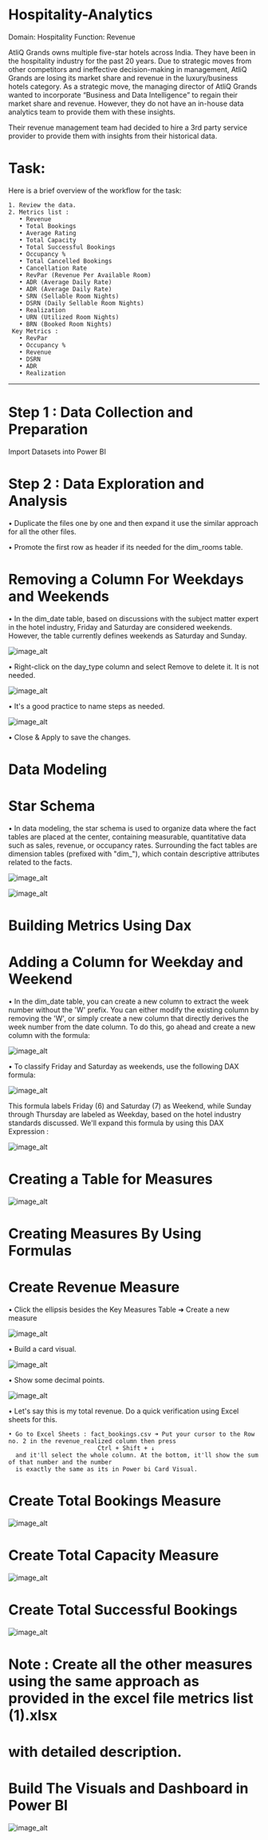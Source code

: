 # Hospitality-Analytics

Domain:  Hospitality       Function: Revenue

  AtliQ Grands owns multiple five-star hotels across India. They have been in the hospitality industry for the past 20 years. 
  Due to strategic moves from other competitors and ineffective decision-making in management, AtliQ Grands are losing its 
  market share and revenue in the luxury/business hotels category. As a strategic move, the managing director of AtliQ Grands
  wanted to incorporate “Business and Data Intelligence” to regain their market share and revenue. However, they do not have
  an in-house data analytics team to provide them with these insights.

  Their revenue management team had decided to hire a 3rd party service provider to provide them with insights from their 
  historical data.

# Task:  

  Here is a brief overview of the workflow for the task:

    1. Review the data.
    2. Metrics list :
       • Revenue
       • Total Bookings
       • Average Rating
       • Total Capacity
       • Total Successful Bookings
       • Occupancy % 
       • Total Cancelled Bookings
       • Cancellation Rate
       • RevPar (Revenue Per Available Room)
       • ADR (Average Daily Rate)
       • ADR (Average Daily Rate)
       • SRN (Sellable Room Nights)
       • DSRN (Daily Sellable Room Nights)
       • Realization
       • URN (Utilized Room Nights)
       • BRN (Booked Room Nights)
     Key Metrics :
       • RevPar 
       • Occupancy %
       • Revenue
       • DSRN
       • ADR
       • Realization 
--------------------------------------------------------------------------------------------------------------------------------

# Step 1 : Data Collection and Preparation

Import Datasets into Power BI

# Step 2 : Data Exploration and Analysis

• Duplicate the files one by one and then expand it use the similar approach for all the other files.

• Promote the first row as header if its needed for the dim_rooms table.

# Removing a Column For Weekdays and Weekends

• In the dim_date table, based on discussions with the subject matter expert in the hotel industry, Friday and Saturday
  are considered weekends. However, the table currently defines weekends as Saturday and Sunday.

![image_alt](https://github.com/DSgenes/Hospitality-Analytics/blob/381c572afbb4159a7f539a55c4058f727d73941c/Screenshot%201.png)

• Right-click on the day_type column and select Remove to delete it. It is not needed.

![image_alt](https://github.com/DSgenes/Hospitality-Analytics/blob/381c572afbb4159a7f539a55c4058f727d73941c/Screenshot%202.png)

• It's a good practice to name steps as needed.

![image_alt](https://github.com/DSgenes/Hospitality-Analytics/blob/7d453b54afd3167a098ad735f42df89a524ee54c/Screenshot%203.png)

• Close & Apply to save the changes.

# Data Modeling

# Star Schema

• In data modeling, the star schema is used to organize data where the fact tables are placed at the center, containing measurable,
quantitative data such as sales, revenue, or occupancy rates. Surrounding the fact tables are dimension tables 
(prefixed with "dim_"), which contain descriptive attributes related to the facts.

![image_alt](https://github.com/DSgenes/Hospitality-Analytics/blob/9fe9f4b1a9ef29362a34899dad548ce5d5347cc9/Screenshot%204.png)

![image_alt](https://github.com/DSgenes/Hospitality-Analytics/blob/9fe9f4b1a9ef29362a34899dad548ce5d5347cc9/Screenshot%205.png)

# Building Metrics Using Dax

# Adding a Column for Weekday and Weekend

• In the dim_date table, you can create a new column to extract the week number without the 'W' prefix. You can either
  modify the existing column by removing the 'W', or simply create a new column that directly derives the week number 
  from the date column. To do this, go ahead and create a new column with the formula:

  ![image_alt](https://github.com/DSgenes/Hospitality-Analytics/blob/44a7f04c2c6edf1205c2b09453f561c3c04840ba/Screenshot%206.png)

• To classify Friday and Saturday as weekends, use the following DAX formula:

![image_alt](https://github.com/DSgenes/Hospitality-Analytics/blob/c9cdd18999b54b5cc1989aff85bec8f15e7933e1/Screenshot%207.png)

  This formula labels Friday (6) and Saturday (7) as Weekend, while Sunday through Thursday are labeled as Weekday,
  based on the hotel industry standards discussed. We'll expand this formula by using this DAX Expression : 

![image_alt](https://github.com/DSgenes/Hospitality-Analytics/blob/c9cdd18999b54b5cc1989aff85bec8f15e7933e1/Screenshot%208.png)

# Creating a Table for Measures 

![image_alt](https://github.com/DSgenes/Hospitality-Analytics/blob/7833ebc83e21f21ebc639fb90f1c268853b74f68/Screenshot%209.png)

# Creating Measures By Using Formulas

# Create Revenue Measure

• Click the ellipsis besides the Key Measures Table ➜ Create a new measure 

![image_alt](https://github.com/DSgenes/Hospitality-Analytics/blob/7833ebc83e21f21ebc639fb90f1c268853b74f68/Screenshot%2010.png)

• Build a card visual.

![image_alt](https://github.com/DSgenes/Hospitality-Analytics/blob/185ba6027f79850d3439c104cd590799c63d2133/Screenshot%2011.png)

• Show some decimal points.

![image_alt](https://github.com/DSgenes/Hospitality-Analytics/blob/2ae366ae8a6b2f07bf1634ef883392023d4c2ec7/Screenshot%2012.png)

• Let's say this is my total revenue. Do a quick verification using Excel sheets for this.

    • Go to Excel Sheets : fact_bookings.csv ➜ Put your cursor to the Row no. 2 in the revenue_realized column then press 
                             Ctrl + Shift + ↓ 
      and it'll select the whole column. At the bottom, it'll show the sum of that number and the number
      is exactly the same as its in Power bi Card Visual.

# Create Total Bookings Measure

![image_alt](https://github.com/DSgenes/Hospitality-Analytics/blob/2ae366ae8a6b2f07bf1634ef883392023d4c2ec7/Screenshot%2013.png)

# Create Total Capacity Measure

![image_alt](https://github.com/DSgenes/Hospitality-Analytics/blob/2ae366ae8a6b2f07bf1634ef883392023d4c2ec7/Screenshot%2014.png)

# Create Total Successful Bookings 

![image_alt](https://github.com/DSgenes/Hospitality-Analytics/blob/2ae366ae8a6b2f07bf1634ef883392023d4c2ec7/Screenshot%2015.png)

#   Note : Create all the other measures using the same approach as provided in the excel file metrics list (1).xlsx 
#          with detailed description.


# Build The Visuals and Dashboard in Power BI 

![image_alt](https://github.com/DSgenes/Hospitality-Analytics/blob/64b28a190ad4a1779f1ebf58bc949d0e32979862/Screenshot%2017.png)

    
